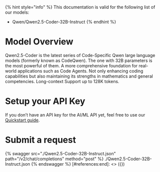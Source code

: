 [#references:start]: <> ({ "template": "openapi" })
{% hint style="info" %}
This documentation is valid for the following list of our models:
* Qwen/Qwen2.5-Coder-32B-Instruct
{% endhint %}

# Model Overview
Qwen2.5-Coder is the latest series of Code-Specific Qwen large language models (formerly known as CodeQwen). The one with 32B parameters is the most powerful of them.
A more comprehensive foundation for real-world applications such as Code Agents. Not only enhancing coding capabilities but also maintaining its strengths in mathematics and general competencies.
Long-context Support up to 128K tokens.

# Setup your API Key
If you don’t have an API key for the AI/ML API yet, feel free to use our [Quickstart guide](https://docs.aimlapi.com/quickstart/setting-up).

# Submit a request
{% swagger src="./Qwen2.5-Coder-32B-Instruct.json" path="/v2/chat/completions" method="post" %}
./Qwen2.5-Coder-32B-Instruct.json
{% endswagger %}
[#references:end]: <> ({})